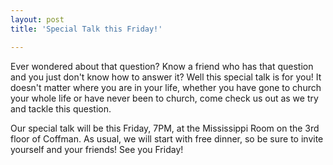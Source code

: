 ```yaml
---
layout: post
title: 'Special Talk this Friday!'

---
```


Ever wondered about that question? Know a friend who has that question and you just don't know how to answer it? Well this special talk is for you! It doesn't matter where you are in your life, whether you have gone to church your whole life or have never been to church, come check us out as we try and tackle this question.

Our special talk will be this Friday, 7PM, at the Mississippi Room on the 3rd floor of Coffman. As usual, we will start with free dinner, so be sure to invite yourself and your friends! See you Friday!
